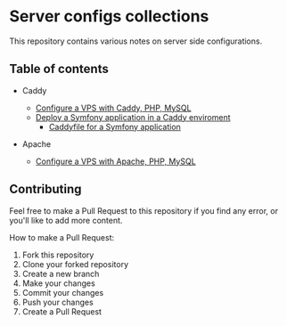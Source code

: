 # Server configs collections

This repository contains various notes on server side configurations.

## Table of contents
- Caddy
    - [Configure a VPS with Caddy, PHP, MySQL](./caddy/caddy_php_mysql.md)
    - [Deploy a Symfony application in a Caddy enviroment](./caddy/deploy_symfony_caddy.md)
        - [Caddyfile for a Symfony application](./caddy/caddyfile_symfony.md)

- Apache
    - [Configure a VPS with Apache, PHP, MySQL](./apache/apache_php_mysql.md)

## Contributing
Feel free to make a Pull Request to this repository if you find any error, or you'll like to add more content.

How to make a Pull Request:
1. Fork this repository
2. Clone your forked repository
3. Create a new branch
4. Make your changes
5. Commit your changes
6. Push your changes
7. Create a Pull Request